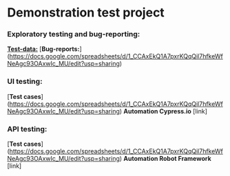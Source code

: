 # Demonstration test project

### Exploratory testing and bug-reporting:
[**Test-data:**](https://docs.google.com/spreadsheets/d/1_CCAxEkQ1A7pxrKQqQil7hfkeWfNeAgc93OAxwIc_MU/edit?usp=sharing) 
[**Bug-reports:**] (https://docs.google.com/spreadsheets/d/1_CCAxEkQ1A7pxrKQqQil7hfkeWfNeAgc93OAxwIc_MU/edit?usp=sharing)

### UI testing:
[**Test cases**] (https://docs.google.com/spreadsheets/d/1_CCAxEkQ1A7pxrKQqQil7hfkeWfNeAgc93OAxwIc_MU/edit?usp=sharing)
**Automation Cypress.io** [link]

### API testing:
[**Test cases**] (https://docs.google.com/spreadsheets/d/1_CCAxEkQ1A7pxrKQqQil7hfkeWfNeAgc93OAxwIc_MU/edit?usp=sharing)
**Automation Robot Framework** [link]
	
